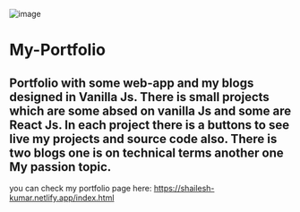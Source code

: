 ![image](https://user-images.githubusercontent.com/90495133/135745945-af74fcb1-72eb-4529-acb8-60c3c9d10ec6.png)

# My-Portfolio
 Portfolio with some web-app and my blogs designed in Vanilla Js.
 There is small projects which are some absed on vanilla Js and some are React Js.
 In each project there is a buttons to see live my projects and source code also.
 There is two blogs one is on technical terms another one My passion topic.
--------------------------------------------------------------

you can check my portfolio page here: https://shailesh-kumar.netlify.app/index.html
